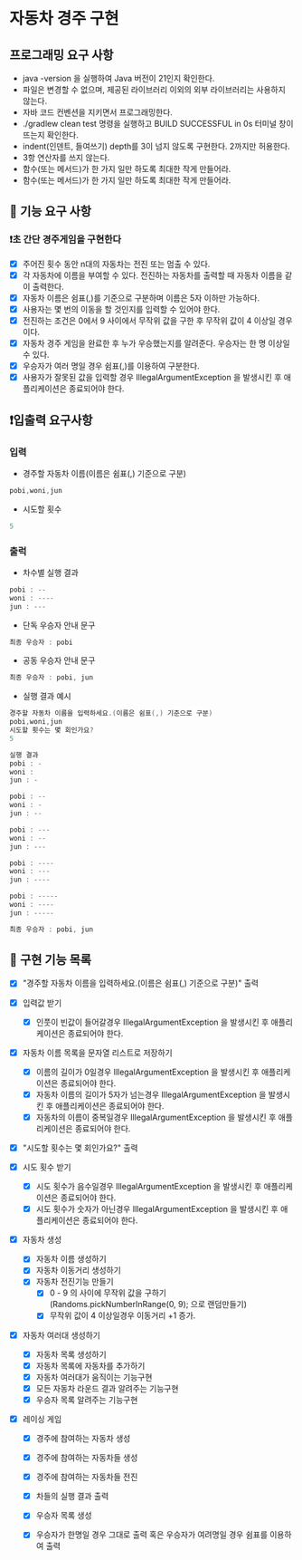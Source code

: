 # 자동차 경주 구현

## 프로그래밍 요구 사항

* java -version 을 실행하여 Java 버전이 21인지 확인한다.
* 파일은 변경할 수 없으며, 제공된 라이브러리 이외의 외부 라이브러리는 사용하지 않는다.
* 자바 코드 컨벤션을 지키면서 프로그래밍한다.
* ./gradlew clean test 명령을 실행하고 BUILD SUCCESSFUL in 0s 터미널 창이 뜨는지 확인한다.
* indent(인덴트, 들여쓰기) depth를 3이 넘지 않도록 구현한다. 2까지만 허용한다.
* 3항 연산자를 쓰지 않는다.
* 함수(또는 메서드)가 한 가지 일만 하도록 최대한 작게 만들어라.
* 함수(또는 메서드)가 한 가지 일만 하도록 최대한 작게 만들어라.

## 🚀 기능 요구 사항

### ❗️초 간단 경주게임을 구현한다

- [x] 주어진 횟수 동안 n대의 자동차는 전진 또는 멈출 수 있다.
- [x] 각 자동차에 이름을 부여할 수 있다. 전진하는 자동차를 출력할 때 자동차 이름을 같이 출력한다.
- [x] 자동차 이름은 쉼표(,)를 기준으로 구분하며 이름은 5자 이하만 가능하다.
- [x] 사용자는 몇 번의 이동을 할 것인지를 입력할 수 있어야 한다.
- [x] 전진하는 조건은 0에서 9 사이에서 무작위 값을 구한 후 무작위 값이 4 이상일 경우이다.
- [x] 자동차 경주 게임을 완료한 후 누가 우승했는지를 알려준다. 우승자는 한 명 이상일 수 있다.
- [x] 우승자가 여러 명일 경우 쉼표(,)를 이용하여 구분한다.
- [x] 사용자가 잘못된 값을 입력할 경우 IllegalArgumentException 을 발생시킨 후 애플리케이션은 종료되어야 한다.

## ❗️입출력 요구사항

### 입력

* 경주할 자동차 이름(이름은 쉼표(,) 기준으로 구분)
```java
pobi,woni,jun
```

* 시도할 횟수
```java
5
```

### 출럭

* 차수별 실행 결과
```java
pobi : --
woni : ----
jun : ---
```

* 단독 우승자 안내 문구
```java
최종 우승자 : pobi
```

* 공동 우승자 안내 문구
```java
최종 우승자 : pobi, jun
```
* 실행 결과 예시
```java
경주할 자동차 이름을 입력하세요.(이름은 쉼표(,) 기준으로 구분)
pobi,woni,jun
시도할 횟수는 몇 회인가요?
5

실행 결과
pobi : -
woni : 
jun : -

pobi : --
woni : -
jun : --

pobi : ---
woni : --
jun : ---

pobi : ----
woni : ---
jun : ----

pobi : -----
woni : ----
jun : -----

최종 우승자 : pobi, jun
```


## 🚗 구현 기능 목록

- [x] "경주할 자동차 이름을 입력하세요.(이름은 쉼표(,) 기준으로 구분)" 출력

- [x] 입력값 받기
    - [x] 인풋이 빈값이 들어갈경우 IllegalArgumentException 을 발생시킨 후 애플리케이션은 종료되어야 한다.

- [x] 자동차 이름 목록을 문자열 리스트로 저장하기
    - [x] 이름의 길이가 0일경우 IllegalArgumentException 을 발생시킨 후 애플리케이션은 종료되어야 한다.
    - [x] 자동차 이름의 길이가 5자가 넘는경우 IllegalArgumentException 을 발생시킨 후 애플리케이션은 종료되어야 한다.
    - [x] 자동차의 이름이 중복일경우 IllegalArgumentException 을 발생시킨 후 애플리케이션은 종료되어야 한다.

- [x] "시도할 횟수는 몇 회인가요?" 출력

- [x] 시도 횟수 받기
    - [x] 시도 횟수가 음수일경우 IllegalArgumentException 을 발생시킨 후 애플리케이션은 종료되어야 한다.
    - [x] 시도 횟수가 숫자가 아닌경우 IllegalArgumentException 을 발생시킨 후 애플리케이션은 종료되어야 한다.

- [x] 자동차 생성
    - [x] 자동차 이름 생성하기
    - [x] 자동차 이동거리 생성하기
    - [x] 자동차 전진기능 만들기
        - [x] 0 - 9 의 사이에 무작위 값을 구하기 (Randoms.pickNumberInRange(0, 9); 으로 랜덤만들기)
        - [x] 무작위 값이 4 이상일경우 이동거리 +1 증가.

- [x] 자동차 여러대 생성하기
    - [x] 자동차 목록 생성하기
    - [x] 자동차 목록에 자동차를 추가하기
    - [x] 자동차 여러대가 움직이는 기능구현
    - [x] 모든 자동차 라운드 결과 알려주는 기능구현
    - [x] 우승자 목록 알려주는 기능구현

- [x] 레이싱 게임
    - [x] 경주에 참여하는 자동차 생성
    - [x] 경주에 참여하는 자동차들 생성
    - [x] 경주에 참여하는 자동차들 전진
    - [x] 차들의 실행 결과 출력
    - [x] 우승자 목록 생성
    - [x] 우승자가 한명일 경우 그대로 출력 혹은 우승자가 여려명일 경우 쉼표를 이용하여 출력
    




